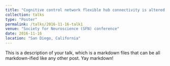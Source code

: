 ```yaml
---
title: "Cognitive control network flexible hub connectivity is altered across distinct mental illnesses"
collection: talks
type: "Poster"
permalink: /talks/2016-11-16-talk1
venue: "Society for Neuroscience (SFN) conference"
date: 2016-11-16
location: "San Diego, California"
---
```


This is a description of your talk, which is a markdown files that can be all markdown-ified like any other post. Yay markdown!
